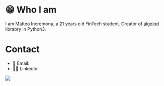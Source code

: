 # 😁 Who I am

I am Matteo Incremona, a 21 years old FinTech student.
Creator of [algoind] librabry in Python3.

# Contact
- 📩 Email: 
- 👨‍💼 LinkedIn:


[algoind]: https://github.com/matteoincremona/algoind

<p><img src="https://github-readme-stats.vercel.app/api/top-langs?username=matteoincremona&show_icons=true&locale=en&layout=compact&theme=dark&count_private=true"/></p>

